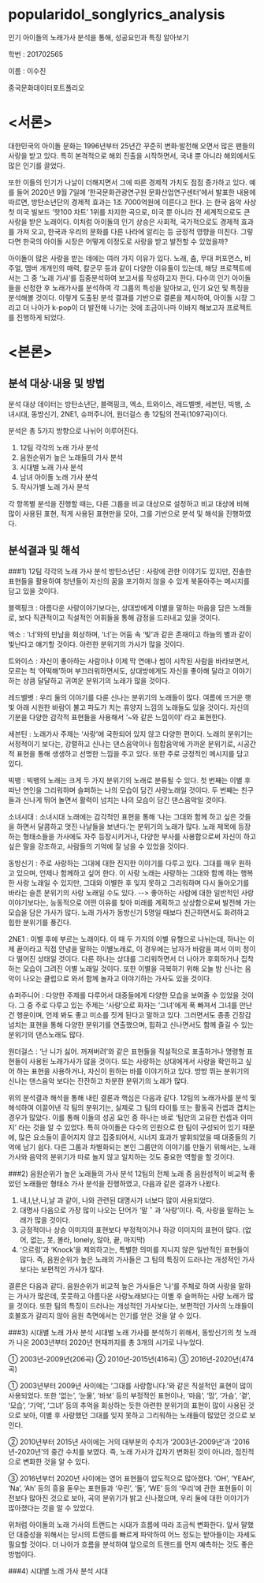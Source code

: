 # popularidol_songlyrics_analysis
인기 아이돌의 노래가사 분석을 통해, 성공요인과 특징 알아보기

학번 : 201702565

이름 : 이수진

중국문화데이터포트폴리오




<서론>
=============

대한민국의 아이돌 문화는 1996년부터 25년간 꾸준히 변화·발전해 오면서 많은 팬들의 사랑을 받고 있다. 특히 본격적으로 해외 진출을 시작하면서, 국내 뿐 아니라 해외에서도 많은 인기를 끌었다. 

또한 이들의 인기가 나날이 더해지면서 그에 따른 경제적 가치도 점점 증가하고 있다. 예를 들어 2020년 9월 7일에 ‘한국문화관광연구원 문화산업연구센터’에서 발표한 내용에 따르면, 방탄소년단<Dynamite>의 경제적 효과는 1조 7000억원에 이른다고 한다. <Dynamite>는 한국 음악 사상 첫 미국 빌보드 ‘핫100 차트’ 1위를 차지한 곡으로, 미국 뿐 아니라 전 세계적으로도 큰 사랑을 받은 노래이다. 이처럼 아이돌의 인기 상승은 사회적, 국가적으로도 경제적 효과를 가져 오고, 한국과 우리의 문화를 다른 나라에 알리는 등 긍정적 영향을 미친다. 그렇다면 한국의 아이돌 시장은 어떻게 이정도로 사랑을 받고 발전할 수 있었을까?
  
  아이돌이 많은 사랑을 받는 데에는 여러 가지 이유가 있다. 노래, 춤, 무대 퍼포먼스, 비주얼, 멤버 개개인의 매력, 칼군무 등과 같이 다양한 이유들이 있는데, 해당 프로젝트에서는 그 중 ‘노래 가사’를 집중분석하여 보고서를 작성하고자 한다. 다수의 인기 아이돌들을 선정한 후 노래가사를 분석하여 각 그룹의 특성을 알아보고, 인기 요인 및 특징을 분석해볼 것이다. 이렇게 도출된 분석 결과를 기반으로 결론을 제시하여, 아이돌 시장 그리고 더 나아가 k-pop이 더 발전해 나가는 것에 조금이나마 이바지 해보고자 프로젝트를 진행하게 되었다.




<본론>
=============
분석 대상·내용 및 방법
-------------
분석 대상 데이터는 방탄소년단, 블랙핑크, 엑소, 트와이스, 레드벨벳, 세븐틴, 빅뱅, 소녀시대, 동방신기, 2NE1, 슈퍼주니어, 원더걸스 총 12팀의 전곡(1097곡)이다. 

분석은 총 5가지 방향으로 나뉘어 이루어진다.
 1) 12팀 각각의 노래 가사 분석
 2) 음원순위가 높은 노래들의 가사 분석
 3) 시대별 노래 가사 분석
 4) 남녀 아이돌 노래 가사 분석
 5) 작사가별 노래 가사 분석
 
 각 항목별 분석을 진행할 때는, 다른 그룹을 비교 대상으로 설정하고 비교 대상에 비해 많이 사용된 표현, 적게 사용된 표현만을 모아, 그를 기반으로 분석 및 해석을 진행하였다.
 
 
분석결과 및 해석
-------------
###1) 12팀 각각의 노래 가사 분석
방탄소년단 : 사랑에 관한 이야기도 있지만, 진솔한 표현들을 활용하여 청년들이 자신의 꿈을 포기하지 않을 수 있게 북돋아주는 메시지를 담고 있을 것이다.

블랙핑크 : 아름다운 사랑이야기보다는, 상대방에게 이별을 말하는 마음을 담은 노래들로, 보다 직관적이고 직설적인 어휘들을 통해 감정을 드러내고 있을 것이다.

엑소 : ‘너’와의 만남을 회상하며, ‘너’는 어둠 속 ‘빛’과 같은 존재이고 하늘의 별과 같이 빛난다고 얘기할 것이다. 아련한 분위기의 가사가 많을 것이다.

트와이스 : 자신이 좋아하는 사람이나 이제 막 연애나 썸이 시작된 사람을 바라보면서, 모르는 척 ‘어떡해’하며 부끄러워하면서도, 상대방에게도 자신을 좋아해 달라고 이야기하는 상큼 달달하고 귀여운 분위기의 노래가 많을 것이다.

레드벨벳 : 우리 둘의 이야기를 다룬 신나는 분위기의 노래들이 많다. 여름에 뜨거운 햇빛 아래 시원한 바람이 불고 파도가 치는 휴양지 느낌의 노래들도 있을 것이다. 자신의 기분을 다양한 감각적 표현들을 사용해서 ‘~와 같은 느낌이야’ 라고 표현한다.

세븐틴 : 노래가사 주제는 ‘사랑’에 국한되어 있지 않고 다양한 편이다. 노래의 분위기는 서정적이기 보다는, 강렬하고 신나는 댄스음악이나 힙합음악에 가까운 분위기로, 시공간적 표현을 통해 생생하고 선명한 느낌을 주고 있다. 또한 주로 긍정적인 메시지를 담고 있다.

빅뱅 : 빅뱅의 노래는 크게 두 가지 분위기의 노래로 분류될 수 있다. 첫 번째는 이별 후 떠난 연인을 그리워하며 슬퍼하는 나의 모습이 담긴 사랑노래일 것이다. 두 번째는 친구들과 신나게 뛰어 놀면서 활력이 넘치는 나의 모습이 담긴 댄스음악일 것이다.

소녀시대 : 소녀시대 노래에는 감각적인 표현을 통해 ‘나는 그대와 함께 하고 싶은 것들을 하면서 달콤하고 멋진 나날들을 보낸다.’는 분위기의 노래가 많다. 노래 제목에 등장하는 형태소들을 가사에도 자주 등장시키거나, 다양한 부사를 사용함으로써 자신이 하고 싶은 말을 강조하고, 사람들의 기억에 잘 남을 수 있었을 것이다.

동방신기 : 주로 사랑하는 그대에 대한 진지한 이야기를 다루고 있다. 그대를 매우 원하고 있으며, 언제나 함께하고 싶어 한다. 이 사랑 노래는 사랑하는 그대와 함께 하는 행복한 사랑 노래일 수 있지만, 그대와 이별한 후 잊지 못하고 그리워하며 다시 돌아오기를 바라는 슬픈 분위기의 사랑 노래일 수도 있다. --> 좋아하는 사람에 대한 일반적인 사랑이야기보다는, 능동적으로 어떤 이유를 찾아 미래를 계획하고 상상함으로써 발전해 가는 모습을 담은 가사가 많다. 노래 가사가 동방신기 5명일 때보다 친근하면서도 화려하고 힙한 분위기를 풍긴다.

2NE1 : 이별 후에 부르는 노래이다. 이 때 두 가지의 이별 유형으로 나뉘는데, 하나는 이제 끝이라고 직접 안녕을 말하는 이별노래로, 이 경우에는 남자가 바람을 펴서 이미 정이 다 떨어진 상태일 것이다. 다른 하나는 상대를 그리워하면서 더 나아가 후회하거나 집착하는 모습이 그려진 이별 노래일 것이다. 또한 이별을 극복하기 위해 오늘 밤 신나는 음악이 나오는 클럽으로 와서 함께  놀자고 이야기하는 가사도 있을 것이다.

슈퍼주니어 : 다양한 주제를 다루어서 대중들에게 다양한 모습을 보여줄 수 있었을 것이다. 그 중 주로 다루고 있는 주제는 ‘사랑’으로 화자는 ‘그녀’에게 푹 빠져서 그녀를 만난 건 행운이며, 언제 봐도 좋고 미소를 짓게 된다고 말하고 있다. 그러면서도 종종 긴장감 넘치는 표현을 통해 다양한 분위기를 연출했으며, 힙하고 신나면서도 함께 즐길 수 있는 분위기의 댄스노래도 많다.

원더걸스 : ‘난 니가 싫어. 꺼져버려’와 같은 표현들을 직설적으로 표출하거나 명령형 표현들이 사용된 노래가사가 많을 것이다. 또는 사랑하는 상대에게서 사랑을 확인하고 싶어 하는 표현을 사용하거나, 자신이 원하는 바를 이야기하고 있다. 방방 뛰는 분위기의 신나는 댄스음악 보다는 잔잔하고 차분한 분위기의 노래가 많다.



 위의 분석결과 해석을 통해 내린 결론과 핵심은 다음과 같다.
12팀의 노래가사를 분석 및 해석하여 이끌어낸 각 팀의 분위기는, 실제로 그 팀의 타이틀 또는 활동곡 컨셉과 겹치는 경우가 많았다.
이를 통해 이들의 성공 요인 중 하나는 바로 ‘팀만의 고유한 컨셉과 이미지’ 라는 것을 알 수 있었다. 특히 아이돌은 다수의 인원으로 한 팀이 구성되어 있기 때문에, 많은 요소들이 흩어지지 않고 집중되어서, 시너지 효과가 발휘되었을 때 대중들의 기억에 남기 쉽다. 다른 그룹과 차별화되는 본인 그룹만의 이야기를 만들기 위해서는, 노래 가사와 음악의 분위기가 따로 놀지 않고 일치하는 것도 중요한 역할을 할 것이다.


###2) 음원순위가 높은 노래들의 가사 분석
  12팀의 전체 노래 중 음원성적이 비교적 좋았던 노래들만 형태소 가사 분석을 진행하였고, 다음과 같은 결과가 나왔다.

1) 내,I,난,나,날 과 같이, 나와 관련된 대명사가 너보다 많이 사용되었다. 
2) 대명사 다음으로 가장 많이 나오는 단어가 ‘말＇과 ‘사랑’이다. 즉, 사랑을 말하는 노래가 많을 것이다.
3) 긍정적이나 상승 이미지의 표현보다 부정적이거나 하강 이미지의 표현이 많다. (없어, 없는, 못, 몰라, lonely, 않아, 끝, 마지막)
4) ‘으르렁’과 ‘Knock’을 제외하고는, 특별한 의미를 지니지 않은 일반적인 표현들이 많다. 즉, 음원순위가 높은 노래의 가사들은 그 팀의 특징이 드러나는 개성적인 가사보다는 보편적인 
   가사가 많다.

결론은 다음과 같다. 음원순위가 비교적 높은 가사들은 ‘나’를 주체로 하여 사랑을 말하는 가사가 많은데, 풋풋하고 아름다운 사랑노래보다는 이별 후 슬퍼하는 사랑 노래가 많을 것이다. 또한 팀의 특징이 드러나는 개성적인 가사보다는, 보편적인 가사의 노래들이 호불호가 갈리지 않아 음원 측면에서는 인기를 얻은 것을 알 수 있다.

###3) 시대별 노래 가사 분석
시대별 노래 가사를 분석하기 위해서, 동방신기의 첫 노래가 나온 2003년부터 2020년 현재까지를 총 3개의 시기로 나누었다. 

① 2003년-2009년(206곡)    ② 2010년-2015년(416곡)   ③ 2016년-2020년(474곡)

① 2003년부터 2009년 사이에는 ‘그대를 사랑합니다.’와 같은 직설적인 표현이 많이 사용되었다. 또한 ‘없는’, ‘눈물’, ‘바보’ 등의 부정적인 표현이나, ‘마음’, ‘맘’, ‘가슴’, ‘곁’, ‘모습’, ‘기억’, ‘그녀’ 등의 추억을 회상하는 듯한 아련한 분위기의 표현이 많이 사용된 것으로 보아, 이별 후 사랑했던 그대를 잊지 못하고 그리워하는 노래들이 많았던 것으로 보인다.

② 2010년부터 2015년 사이에는 거의 대부분의 수치가 ‘2003년-2009년’과 ‘2016년-2020년’의 중간 수치를 보였다. 즉, 노래 가사가 갑자기 변화된 것이 아니라, 점진적으로 변화한 것을 알 수 있다.

③ 2016년부터 2020년 사이에는 영어 표현들이 압도적으로 많아졌다. ‘OH’, ‘YEAH’, ‘Na’, ‘Ah’ 등의 흥을 돋우는 표현들과 ‘우린’, ‘둘’, ‘WE’ 등의 ‘우리’에 관한 표현들이 이전보다 많아진 것으로 보아, 곡의 분위기가 밝고 신나졌으며, 우리 둘에 대한 이야기가 많아졌다는 것을 알 수 있었다.

위처럼 아이돌의 노래 가사의 트랜드는 시대가 흐름에 따라 조금씩 변화한다. 앞서 말했던 대중성을 위해서는 당시의 트랜드를 빠르게 파악하여 어느 정도는 받아들이는 자세도 필요할 것이다. 더 나아가 흐름을 분석하여 앞으로의 트랜드를 먼저 예측하는 것도 좋은 방법이다.

###4) 시대별 노래 가사 분석
시대
